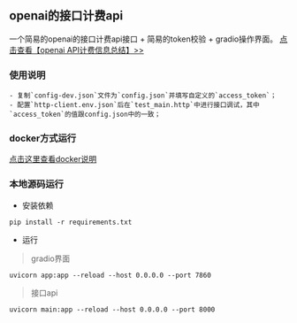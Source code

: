 ## openai的接口计费api
一个简易的openai的接口计费api接口 + 简易的token校验 + gradio操作界面。
[点击查看【openai API计费信息总结】>>](README_CALCUL.md)


### 使用说明

    - 复制`config-dev.json`文件为`config.json`并填写自定义的`access_token`；
    - 配置`http-client.env.json`后在`test_main.http`中进行接口调试，其中`access_token`的值跟config.json中的一致；

### docker方式运行

[点击这里查看docker说明](docker/README.md)


### 本地源码运行

- 安装依赖
```shell
pip install -r requirements.txt
```

- 运行
> gradio界面
```shell
uvicorn app:app --reload --host 0.0.0.0 --port 7860
```

> 接口api
```shell
uvicorn main:app --reload --host 0.0.0.0 --port 8000
```